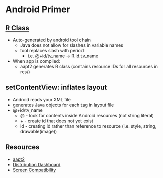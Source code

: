 # Android Primer

## [R Class](https://developer.android.com/reference/android/R.html)

- Auto-generated by android tool chain
  - Java does not allow for slashes in variable names
  - tool replaces slash with period
    - i.e. @+id/tv_name -> R.id.tv_name
- When app is compiled:
  - aapt2 generates R class (contains resource IDs for all resources in res/)

## setContentView: inflates layout

- Android reads your XML file
- generates Java objects for each tag in layout file
- @+id/tv_name
  - @ - look for contents inside Android resources (not string literal)
  - \+ - create id that does not yet exist
  - id - creating id rather than reference to resource (i.e. style, string, drawable(image))

## Resources

- [aapt2](https://developer.android.com/studio/command-line/aapt2)
- [Distribution Dashboard](https://developer.android.com/about/dashboards/index.html#Platform)
- [Screen Compatibility](https://developer.android.com/guide/practices/screens_support.html)

